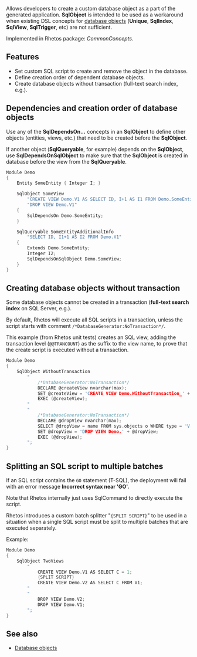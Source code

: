 Allows developers to create a custom database object as a part of the generated application.
**SqlObject** is intended to be used as a workaround when existing DSL concepts for [database objects](Database-objects) (**Unique**, **SqlIndex**, **SqlView**, **SqlTrigger**, etc) are not sufficient.

Implemented in Rhetos package: *CommonConcepts*.

## Features

* Set custom SQL script to create and remove the object in the database.
* Define creation order of dependent database objects.
* Create database objects without transaction (full-text search index, e.g.).

## Dependencies and creation order of database objects

Use any of the **SqlDependsOn...** concepts in an **SqlObject** to define other objects (entities, views, etc.) that need to be created before the **SqlObject**.

If another object (**SqlQueryable**, for example) depends on the **SqlObject**, use **SqlDependsOnSqlObject** to make sure that the **SqlObject** is created in database before the view from the **SqlQueryable**.

```C
Module Demo
{
    Entity SomeEntity { Integer I; }

    SqlObject SomeView
        "CREATE VIEW Demo.V1 AS SELECT ID, I+1 AS I1 FROM Demo.SomeEntity"
        "DROP VIEW Demo.V1"
    {
        SqlDependsOn Demo.SomeEntity;
    }

    SqlQueryable SomeEntityAdditionalInfo
        "SELECT ID, I1+1 AS I2 FROM Demo.V1"
    {
        Extends Demo.SomeEntity;
        Integer I2;
        SqlDependsOnSqlObject Demo.SomeView;
    }
}
```

## Creating database objects without transaction

Some database objects cannot be created in a transaction (**full-text search index** on SQL Server, e.g.).

By default, Rhetos will execute all SQL scripts in a transaction, unless the script starts with comment `/*DatabaseGenerator:NoTransaction*/`.

This example (from Rhetos unit tests) creates an SQL view, adding the transaction level (`@@TRANCOUNT`) as the suffix to the view name, to prove that the create script is executed without a transaction.

```C
Module Demo
{
    SqlObject WithoutTransaction
        "
            /*DatabaseGenerator:NoTransaction*/
            DECLARE @createView nvarchar(max);
            SET @createView = 'CREATE VIEW Demo.WithoutTransaction_' + CONVERT(NVARCHAR(max), @@TRANCOUNT) + ' AS SELECT a=1';
            EXEC (@createView);
        "
        "
            /*DatabaseGenerator:NoTransaction*/
            DECLARE @dropView nvarchar(max);
            SELECT @dropView = name FROM sys.objects o WHERE type = 'V' AND SCHEMA_NAME(schema_id) = 'Demo' AND name LIKE 'WithoutTransaction[_]%';
            SET @dropView = 'DROP VIEW Demo.' + @dropView;
            EXEC (@dropView);
        ";
}
```

## Splitting an SQL script to multiple batches

If an SQL script contains the `GO` statement (T-SQL), the deployment will fail with an error message **Incorrect syntax near 'GO'.**

Note that Rhetos internally just uses SqlCommand to directly execute the script.

Rhetos introduces a custom batch splitter "`{SPLIT SCRIPT}`" to be used in a situation
when a single SQL script must be split to multiple batches that are executed separately.

Example:

```C
Module Demo
{
    SqlObject TwoViews
        "
            CREATE VIEW Demo.V1 AS SELECT C = 1;
            {SPLIT SCRIPT}
            CREATE VIEW Demo.V2 AS SELECT C FROM V1;
        "
        "
            DROP VIEW Demo.V2;
            DROP VIEW Demo.V1;
        ";
}
```

## See also

* [Database objects](Database-objects)
